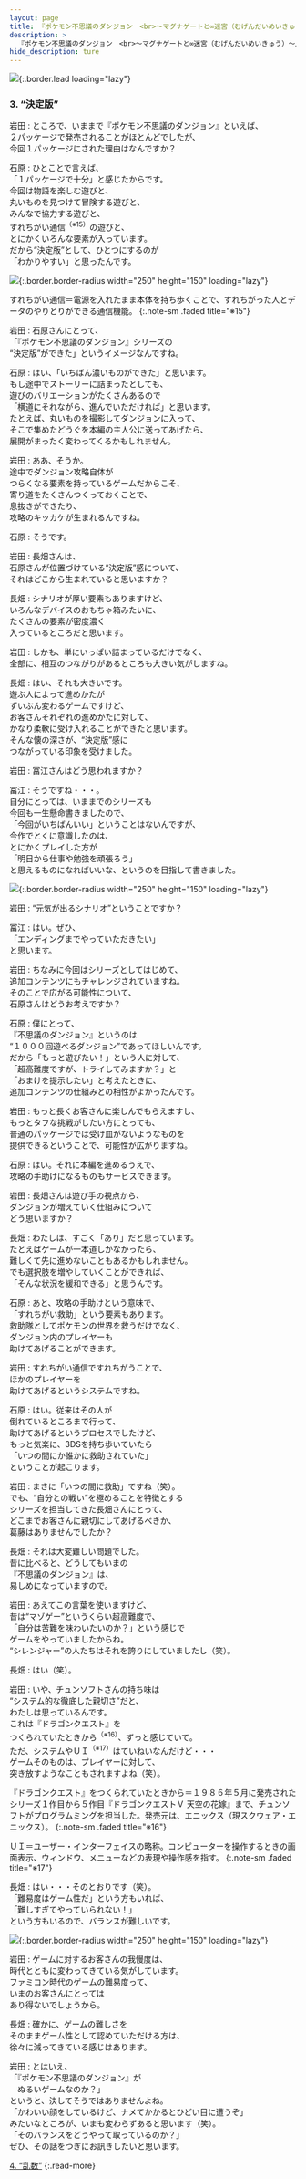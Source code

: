 ```yaml
---
layout: page
title: 『ポケモン不思議のダンジョン　<br>～マグナゲートと∞迷宮（むげんだいめいきゅう）～』
description: >
  『ポケモン不思議のダンジョン　<br>～マグナゲートと∞迷宮（むげんだいめいきゅう）～』
hide_description: ture
---
```


![](/others/interviews/jp/3ds/apdj/vol1/img/mainvisual3.jpg){:.border.lead loading="lazy"}

### 3. “決定版”

岩田
: ところで、いままで『ポケモン不思議のダンジョン』といえば、<br>２パッケージで発売されることがほとんどでしたが、<br>今回１パッケージにされた理由はなんですか？

石原
: ひとことで言えば、<br>「１パッケージで十分」と感じたからです。<br>今回は物語を楽しむ遊びと、<br>丸いものを見つけて冒険する遊びと、<br>みんなで協力する遊びと、<br>すれちがい通信<sup>（※15）</sup>の遊びと、<br>とにかくいろんな要素が入っています。<br>だから“決定版”として、ひとつにするのが<br>「わかりやすい」と思ったんです。

![](/others/interviews/jp/3ds/apdj/vol1/img/photo8.jpg){:.border.border-radius width="250" height="150"  loading="lazy"}

すれちがい通信＝電源を入れたまま本体を持ち歩くことで、すれちがった人とデータのやりとりができる通信機能。
{:.note-sm .faded title="※15"}

岩田
: 石原さんにとって、<br>「『ポケモン不思議のダンジョン』シリーズの<br>“決定版”ができた」というイメージなんですね。

石原
: はい、「いちばん濃いものができた」と思います。<br>もし途中でストーリーに詰まったとしても、<br>遊びのバリエーションがたくさんあるので<br>「横道にそれながら、進んでいただければ」と思います。<br>たとえば、丸いものを撮影してダンジョンに入って、<br>そこで集めたどうぐを本編の主人公に送ってあげたら、<br>展開がまったく変わってくるかもしれません。

岩田
: ああ、そうか。<br>途中でダンジョン攻略自体が<br>つらくなる要素を持っているゲームだからこそ、<br>寄り道をたくさんつくっておくことで、<br>息抜きができたり、<br>攻略のキッカケが生まれるんですね。

石原
: そうです。

岩田
: 長畑さんは、<br>石原さんが位置づけている“決定版”感について、<br>それはどこから生まれていると思いますか？

長畑
: シナリオが厚い要素もありますけど、<br>いろんなデバイスのおもちゃ箱みたいに、<br>たくさんの要素が密度濃く<br>入っているところだと思います。

岩田
: しかも、単にいっぱい詰まっているだけでなく、<br>全部に、相互のつながりがあるところも大きい気がしますね。

長畑
: はい、それも大きいです。<br>遊ぶ人によって進めかたが<br>ずいぶん変わるゲームですけど、<br>お客さんそれぞれの進めかたに対して、<br>かなり柔軟に受け入れることができたと思います。<br>そんな懐の深さが、“決定版”感に<br>つながっている印象を受けました。

岩田
: 冨江さんはどう思われますか？

冨江
: そうですね・・・。<br>自分にとっては、いままでのシリーズも<br>今回も一生懸命書きましたので、<br>「今回がいちばんいい」ということはないんですが、<br>今作でとくに意識したのは、<br>とにかくプレイした方が<br>「明日から仕事や勉強を頑張ろう」<br>と思えるものになればいいな、というのを目指して書きました。

![](/others/interviews/jp/3ds/apdj/vol1/img/photo9.jpg){:.border.border-radius width="250" height="150"  loading="lazy"}

岩田
: “元気が出るシナリオ”ということですか？

冨江
: はい。ぜひ、<br>「エンディングまでやっていただきたい」<br>と思います。

岩田
: ちなみに今回はシリーズとしてはじめて、<br>追加コンテンツにもチャレンジされていますね。<br>そのことで広がる可能性について、<br>石原さんはどうお考えですか？

石原
: 僕にとって、<br>『不思議のダンジョン』というのは<br>“１０００回遊べるダンジョン”であってほしいんです。<br>だから「もっと遊びたい！」という人に対して、<br>「超高難度ですが、トライしてみますか？」と<br>「おまけを提示したい」と考えたときに、<br>追加コンテンツの仕組みとの相性がよかったんです。

岩田
: もっと長くお客さんに楽しんでもらえますし、<br>もっとタフな挑戦がしたい方にとっても、<br>普通のパッケージでは受け皿がないようなものを<br>提供できるということで、可能性が広がりますね。

石原
: はい。それに本編を進めるうえで、<br>攻略の手助けになるものもサービスできます。

岩田
: 長畑さんは遊び手の視点から、<br>ダンジョンが増えていく仕組みについて<br>どう思いますか？

長畑
: わたしは、すごく「あり」だと思っています。<br>たとえばゲームが一本道しかなかったら、<br>難しくて先に進めないこともあるかもしれません。<br>でも選択肢を増やしていくことができれば、<br>「そんな状況を緩和できる」と思うんです。

石原
: あと、攻略の手助けという意味で、<br>「すれちがい救助」という要素もあります。<br>救助隊としてポケモンの世界を救うだけでなく、<br>ダンジョン内のプレイヤーも<br>助けてあげることができます。

岩田
: すれちがい通信ですれちがうことで、<br>ほかのプレイヤーを<br>助けてあげるというシステムですね。

石原
: はい。従来はその人が<br>倒れているところまで行って、<br>助けてあげるというプロセスでしたけど、<br>もっと気楽に、3DSを持ち歩いていたら<br>「いつの間にか誰かに救助されていた」<br>ということが起こります。

岩田
: まさに「いつの間に救助」ですね（笑）。<br>でも、“自分との戦い”を極めることを特徴とする<br>シリーズを担当してきた長畑さんにとって、<br>どこまでお客さんに親切にしてあげるべきか、<br>葛藤はありませんでしたか？

長畑
: それは大変難しい問題でした。<br>昔に比べると、どうしてもいまの<br>『不思議のダンジョン』は、<br>易しめになっていますので。

岩田
: あえてこの言葉を使いますけど、<br>昔は“マゾゲー”というくらい超高難度で、<br>「自分は苦難を味わいたいのか？」という感じで<br>ゲームをやっていましたからね。<br>“シレンジャー”の人たちはそれを誇りにしていましたし（笑）。

長畑
: はい（笑）。

岩田
: いや、チュンソフトさんの持ち味は<br>“システム的な徹底した親切さ”だと、<br>わたしは思っているんです。<br>これは『ドラゴンクエスト』を<br>つくられていたときから<sup>（※16）</sup>、ずっと感じていて。<br>ただ、システムやＵＩ<sup>（※17）</sup>はていねいなんだけど・・・<br>ゲームそのものは、プレイヤーに対して、<br>突き放すようなこともされますよね（笑）。

『ドラゴンクエスト』をつくられていたときから＝１９８６年５月に発売されたシリーズ１作目から５作目『ドラゴンクエストＶ 天空の花嫁』まで、チュンソフトがプログラムミングを担当した。発売元は、エニックス（現スクウェア・エニックス）。
{:.note-sm .faded title="※16"}

ＵＩ＝ユーザー・インターフェイスの略称。コンピューターを操作するときの画面表示、ウィンドウ、メニューなどの表現や操作感を指す。
{:.note-sm .faded title="※17"}

長畑
: はい・・・そのとおりです（笑）。<br>「難易度はゲーム性だ」という方もいれば、<br>「難しすぎてやっていられない！」<br>という方もいるので、バランスが難しいです。

![](/others/interviews/jp/3ds/apdj/vol1/img/photo10.jpg){:.border.border-radius width="250" height="150"  loading="lazy"}

岩田
: ゲームに対するお客さんの我慢度は、<br>時代とともに変わってきている気がしています。<br>ファミコン時代のゲームの難易度って、<br>いまのお客さんにとっては<br>あり得ないでしょうから。

長畑
: 確かに、ゲームの難しさを<br>そのままゲーム性として認めていただける方は、<br>徐々に減ってきている感じはあります。

岩田
: とはいえ、<br>「『ポケモン不思議のダンジョン』が<br>　ぬるいゲームなのか？」<br>というと、決してそうではありませんよね。<br>「かわいい顔をしているけど、ナメてかかるとひどい目に遭うぞ」<br>みたいなところが、いまも変わらずあると思います（笑）。<br>「そのバランスをどうやって取っているのか？」<br>ぜひ、その話をつぎにお訊きしたいと思います。

[4. “乱数”](4.md)
{:.read-more}
